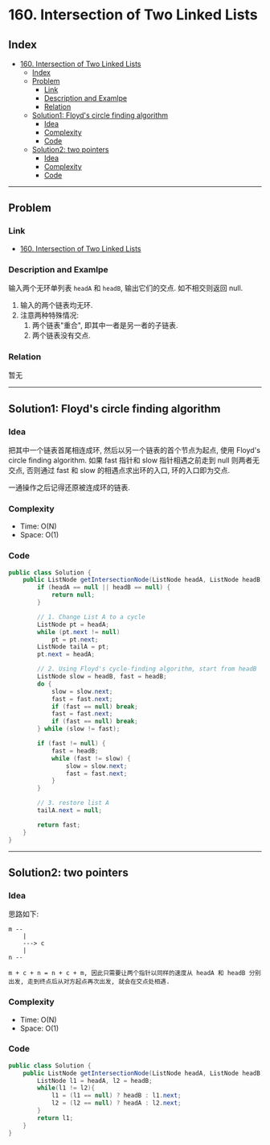# 160. Intersection of Two Linked Lists

## Index

- [160. Intersection of Two Linked Lists](#160-intersection-of-two-linked-lists)
  - [Index](#index)
  - [Problem](#problem)
    - [Link](#link)
    - [Description and Examlpe](#description-and-examlpe)
    - [Relation](#relation)
  - [Solution1: Floyd's circle finding algorithm](#solution1-floyds-circle-finding-algorithm)
    - [Idea](#idea)
    - [Complexity](#complexity)
    - [Code](#code)
  - [Solution2: two pointers](#solution2-two-pointers)
    - [Idea](#idea-1)
    - [Complexity](#complexity-1)
    - [Code](#code-1)

----

## Problem

### Link

- [160. Intersection of Two Linked Lists][1]

### Description and Examlpe

输入两个无环单列表 `headA` 和 `headB`, 输出它们的交点. 如不相交则返回 null.

1. 输入的两个链表均无环.
2. 注意两种特殊情况:
    1. 两个链表"重合", 即其中一者是另一者的子链表.
    2. 两个链表没有交点.

### Relation

暂无

----

## Solution1: Floyd's circle finding algorithm

### Idea

把其中一个链表首尾相连成环, 然后以另一个链表的首个节点为起点, 使用 Floyd's circle finding algorithm. 如果 fast 指针和 slow 指针相遇之前走到 null 则两者无交点, 否则通过 fast 和 slow 的相遇点求出环的入口, 环的入口即为交点.

一通操作之后记得还原被连成环的链表.

### Complexity

- Time: O(N)
- Space: O(1)

### Code

```java
public class Solution {
    public ListNode getIntersectionNode(ListNode headA, ListNode headB) {
        if (headA == null || headB == null) {
            return null;
        }

        // 1. Change List A to a cycle
        ListNode pt = headA;
        while (pt.next != null)
            pt = pt.next;
        ListNode tailA = pt;
        pt.next = headA;

        // 2. Using Floyd's cycle-finding algorithm, start from headB
        ListNode slow = headB, fast = headB;
        do {
            slow = slow.next;
            fast = fast.next;
            if (fast == null) break;
            fast = fast.next;
            if (fast == null) break;
        } while (slow != fast);

        if (fast != null) {
            fast = headB;
            while (fast != slow) {
                slow = slow.next;
                fast = fast.next;
            }
        }

        // 3. restore list A
        tailA.next = null;

        return fast;
    }
}
```

----

## Solution2: two pointers

### Idea

思路如下:

```nohighlight
m --
    |
    ---> c
    |
n --

m + c + n = n + c + m, 因此只需要让两个指针以同样的速度从 headA 和 headB 分别出发, 走到终点后从对方起点再次出发, 就会在交点处相遇.
```

### Complexity

- Time: O(N)
- Space: O(1)

### Code

```java
public class Solution {
    public ListNode getIntersectionNode(ListNode headA, ListNode headB) {
        ListNode l1 = headA, l2 = headB;
        while(l1 != l2){
            l1 = (l1 == null) ? headB : l1.next;
            l2 = (l2 == null) ? headA : l2.next;
        }
        return l1;
    }
}
```

[1]: https://leetcode.com/problems/intersection-of-two-linked-lists/
